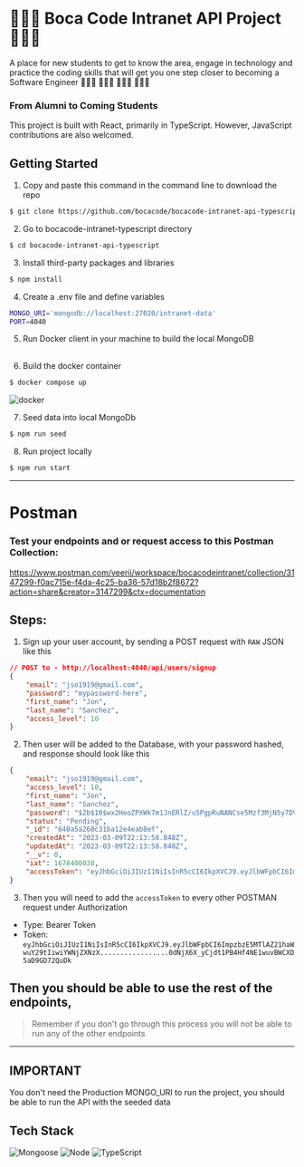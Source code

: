 # 🦸🏻‍♀️ Boca Code Intranet API Project 🦸🏽‍♂️

A place for new students to get to know the area, engage in technology and practice the coding skills that will get you one step closer to becoming a Software Engineer 👩🏼‍💻 🧑🏽‍💻 👩🏾‍💻 🧑🏻‍💻

### From Alumni to Coming Students

This project is built with React, primarily in TypeScript. However, JavaScript contributions are also welcomed.

## Getting Started

1. Copy and paste this command in the command line to download the repo

```bash
$ git clone https://github.com/bocacode/bocacode-intranet-api-typescript.git
```

2. Go to bocacode-intranet-typescript directory

```bash
$ cd bocacode-intranet-api-typescript
```

3. Install third-party packages and libraries

```bash
$ npm install
```

4. Create a .env file and define variables

```bash
MONGO_URI='mongodb://localhost:27020/intranet-data'
PORT=4040
```

5. Run Docker client in your machine to build the local MongoDB
   <br><br>

6. Build the docker container

```bash
$ docker compose up
```

![docker](https://img.shields.io/badge/Docker-blue?style=for-the-badge&logo=Docker&logoColor=white)

7. Seed data into local MongoDb

```bash
$ npm run seed
```

8. Run project locally

```bash
$ npm run start
```

---

# Postman

### Test your endpoints and or request access to this Postman Collection:

https://www.postman.com/veerii/workspace/bocacodeintranet/collection/3147299-f0ac715e-f4da-4c25-ba36-57d18b2f8672?action=share&creator=3147299&ctx=documentation

## Steps:

1. Sign up your user account, by sending a POST request with `RAW` JSON like this

```JSON
// POST to - http://localhost:4040/api/users/signup 
{
    "email": "jso1919@gmail.com",
    "password": "mypassword-here",
    "first_name": "Jon",
    "last_name": "Sanchez",
    "access_level": 10
}
```

2. Then user will be added to the Database, with your password hashed, and response should look like this

```JSON
{
    "email": "jso1919@gmail.com",
    "access_level": 10,
    "first_name": "Jon",
    "last_name": "Sanchez",
    "password": "$2b$10$wx2HeoZPXWk7m1JnERlZ/u5PgpRuNANCse5Mzf3MjN5y7DVfrMKCO",
    "status": "Pending",
    "_id": "640a5a268c31ba12e4eab8ef",
    "createdAt": "2023-03-09T22:13:58.848Z",
    "updatedAt": "2023-03-09T22:13:58.848Z",
    "__v": 0,
    "iat": 1678400038,
    "accessToken": "eyJhbGciOiJIUzI1NiIsInR5cCI6IkpXVCJ9.eyJlbWFpbCI6ImpzbzE5MTlAZ21haWwuY29tIiwiYWNjZXNzX2xldmVsIjoxMCwiZmlyc3RfbmFtZSI6IkpvbmF0aGFuIiwibGFzdF9uYW1lIjoiU2FuY2hleiIsInBhc3N3b3.......................0dNjX6X_yCjdt1PB4Hf4NE1wuvBWCXD5aD9GD72QuDk"
}
```
3. Then you will need to add the `accessToken` to every other POSTMAN request under Authorization
- Type: Bearer Token 
- Token: `eyJhbGciOiJIUzI1NiIsInR5cCI6IkpXVCJ9.eyJlbWFpbCI6ImpzbzE5MTlAZ21haWwuY29tIiwiYWNjZXNzX.................0dNjX6X_yCjdt1PB4Hf4NE1wuvBWCXD5aD9GD72QuDk`

## Then you should be able to use the rest of the endpoints, 
> Remember if you don't go through this process you will not be able to run any of the other endpoints

---

## IMPORTANT

You don't need the Production MONGO_URI to run the project, you should be able to run the API with the seeded data

## Tech Stack

![Mongoose](https://img.shields.io/badge/Mongoose-61DAFB?logo=Mongoose&logoColor=black)
![Node](https://img.shields.io/badge/Node-61DAFB?logo=Node&logoColor=black)
![TypeScript](https://img.shields.io/badge/TypeScript-3178C6?logo=TypeScript&logoColor=white)
